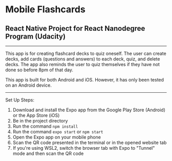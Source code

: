 # Mobile Flashcards
## React Native Project for React Nanodegree Program (Udacity)
___
This app is for creating flashcard decks to quiz oneself.
The user can create decks, add cards (questions and answers) to each deck, quiz,
and delete decks. The app also reminds the user to quiz themselves if they have
not done so before 8pm of that day.

This app is built for both Android and iOS. However, it has only been tested on
an Android device.
___
Set Up Steps:
1. Download and install the Expo app from the Google Play Store (Android) or the App Store (iOS)
2. Be in the project directory
3. Run the command `npm install`
4. Run the command `expo start` or `npm start`
5. Open the Expo app on your mobile phone
6. Scan the QR code presented in the terminal or in the opened website tab
7. If you're using WSL2, switch the browser tab with Expo to "Tunnel" mode and then scan the QR code
